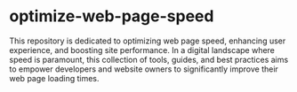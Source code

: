 # optimize-web-page-speed
This repository is dedicated to optimizing web page speed, enhancing user experience, and boosting site performance. In a digital landscape where speed is paramount, this collection of tools, guides, and best practices aims to empower developers and website owners to significantly improve their web page loading times.
